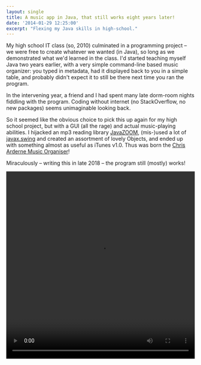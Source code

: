 ```yaml
---
layout: single
title: A music app in Java, that still works eight years later!
date: '2014-01-29 12:25:00'
excerpt: "Flexing my Java skills in high-school."
---
```


My high school IT class (so, 2010) culminated in a programming project – we were free to create whatever we wanted (in Java), so long as we demonstrated what we'd learned in the class. I'd started teaching myself Java two years earlier, with a very simple command-line based music organizer: you typed in metadata, had it displayed back to you in a simple table, and probably didn't expect it to still be there next time you ran the program.

In the intervening year, a friend and I had spent many late dorm-room nights fiddling with the program. Coding without internet (no StackOverflow, no new packages) seems unimaginable looking back.

So it seemed like the obvious choice to pick this up again for my high school project, but with a GUI (all the rage) and actual music-playing abilities. I hijacked an mp3 reading library [JavaZOOM](http://www.javazoom.net/jlgui/api.html), (mis-)used a lot of [javax.swing](https://en.wikipedia.org/wiki/Swing_(Java)) and created an assortment of lovely Objects, and ended up with something almost as useful as iTunes v1.0. Thus was born the [Chris Arderne Music Organiser](https://github.com/carderne/CAMO)!

Miraculously – writing this in late 2018 – the program still (mostly) works!

<video width="100%" height="500" controls>
    <source src="/assets/videos/camo.mp4" type="video/mp4">
    Your browser does not support the video tag.
    </source>
</video>
